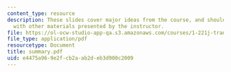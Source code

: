 ```yaml
---
content_type: resource
description: These slides cover major ideas from the course, and should be supplemented
  with other materials presented by the instructor.
file: https://ol-ocw-studio-app-qa.s3.amazonaws.com/courses/1-221j-transportation-systems-fall-2004/e4475a969e2fcb2aab2deb3d900c2009_summary.pdf
file_type: application/pdf
resourcetype: Document
title: summary.pdf
uid: e4475a96-9e2f-cb2a-ab2d-eb3d900c2009
---
```


